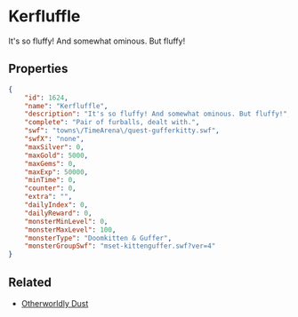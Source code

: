 # Kerfluffle

It's so fluffy! And somewhat ominous. But fluffy!

## Properties

```json
{
    "id": 1624,
    "name": "Kerfluffle",
    "description": "It's so fluffy! And somewhat ominous. But fluffy!",
    "complete": "Pair of furballs, dealt with.",
    "swf": "towns\/TimeArena\/quest-gufferkitty.swf",
    "swfX": "none",
    "maxSilver": 0,
    "maxGold": 5000,
    "maxGems": 0,
    "maxExp": 50000,
    "minTime": 0,
    "counter": 0,
    "extra": "",
    "dailyIndex": 0,
    "dailyReward": 0,
    "monsterMinLevel": 0,
    "monsterMaxLevel": 100,
    "monsterType": "Doomkitten & Guffer",
    "monsterGroupSwf": "mset-kittenguffer.swf?ver=4"
}
```

## Related

- [Otherworldly Dust](../items/18845-otherworldly-dust.md)

